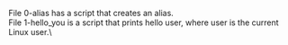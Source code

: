File 0-alias has a script that creates an alias.\
File 1-hello_you is a script that prints hello user, where user is the current Linux user.\
